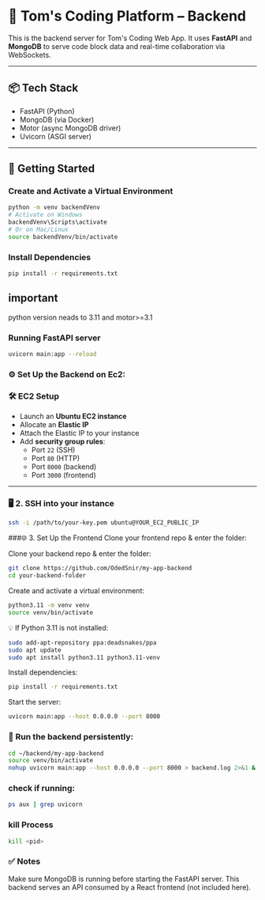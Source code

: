 # 🧠 Tom's Coding Platform – Backend

This is the backend server for Tom's Coding Web App. It uses **FastAPI** and **MongoDB** to serve code block data and real-time collaboration via WebSockets.

---

## 📦 Tech Stack

- FastAPI (Python)
- MongoDB (via Docker)
- Motor (async MongoDB driver)
- Uvicorn (ASGI server)

---

## 🚀 Getting Started

###  Create and Activate a Virtual Environment
```bash
python -m venv backendVenv
# Activate on Windows
backendVenv\Scripts\activate
# Or on Mac/Linux
source backendVenv/bin/activate
```

### Install Dependencies
```bash
pip install -r requirements.txt
```
## important
python version neads to 3.11 and motor>=3.1


### Running FastAPI server
```bash
uvicorn main:app --reload
```
### ⚙️  Set Up the Backend on Ec2:
### 🛠️  EC2 Setup

- Launch an **Ubuntu EC2 instance**
- Allocate an **Elastic IP**
- Attach the Elastic IP to your instance
- Add **security group rules**:
  - Port `22` (SSH)
  - Port `80` (HTTP)
  - Port `8000` (backend)
  - Port `3000` (frontend)

---

### 🖥️ 2. SSH into your instance

```bash
ssh -i /path/to/your-key.pem ubuntu@YOUR_EC2_PUBLIC_IP
```

###🌐 3. Set Up the Frontend
Clone your frontend repo & enter the folder:


Clone your backend repo & enter the folder:
```bash
git clone https://github.com/OdedSnir/my-app-backend
cd your-backend-folder
```

Create and activate a virtual environment:
```bash
python3.11 -m venv venv
source venv/bin/activate
```

💡 If Python 3.11 is not installed:

```bash
sudo add-apt-repository ppa:deadsnakes/ppa
sudo apt update
sudo apt install python3.11 python3.11-venv

```

Install dependencies:
```bash
pip install -r requirements.txt
```

Start the server:
```bash
uvicorn main:app --host 0.0.0.0 --port 8000
```


### 🚀  Run the backend persistently:
```bash
cd ~/backend/my-app-backend
source venv/bin/activate
nohup uvicorn main:app --host 0.0.0.0 --port 8000 > backend.log 2>&1 &
```
### check if running:
```bash
ps aux | grep uvicorn
```
### kill Process
```bash
kill <pid>
```
### ✅ Notes
Make sure MongoDB is running before starting the FastAPI server.
This backend serves an API consumed by a React frontend (not included here).